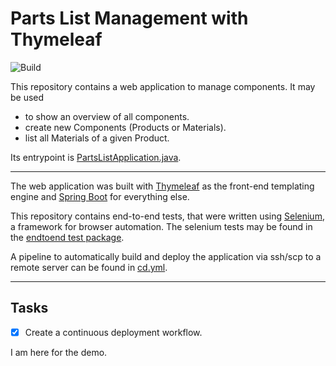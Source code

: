 # Parts List Management with Thymeleaf
![Build](https://github.com/haw-hamburg-tor/parts-list-management-thymeleaf/actions/workflows/ci.yml/badge.svg)

This repository contains a web application to manage components.
It may be used
* to show an overview of all components.
* create new Components (Products or Materials).
* list all Materials of a given Product.

Its entrypoint is [PartsListApplication.java](src/main/java/org/hawhamburg/partslist/PartsListApplication.java).

---

The web application was built with [Thymeleaf](https://www.thymeleaf.org/) as the front-end templating engine
and [Spring Boot](https://spring.io/projects/spring-boot) for everything else.

This repository contains end-to-end tests, that were written using [Selenium](https://www.selenium.dev/documentation/),
a framework for browser automation.
The selenium tests may be found in the [endtoend test package](src/test/java/org/hawhamburg/partslist/endtoend).

A pipeline to automatically build and deploy the application via ssh/scp to a remote server can be found in [cd.yml](.github/workflows/cd.yml).

---

## Tasks
- [x] Create a continuous deployment workflow. 

I am here for the demo.
